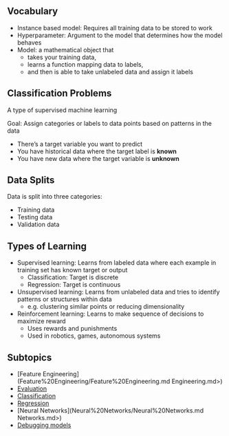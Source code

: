 
## Vocabulary

- Instance based model: Requires all training data to be stored to work
- Hyperparameter: Argument to the model that determines how the model behaves
- Model: a mathematical object that
    - takes your training data,
    - learns a function mapping data to labels,
    - and then is able to take unlabeled data and assign it labels

## Classification Problems

A type of supervised machine learning

Goal: Assign categories or labels to data points based on patterns in the data

- There’s a target variable you want to predict
- You have historical data where the target label is **known**
- You have new data where the target variable is **unknown**

## Data Splits

Data is split into three categories:

- Training data
- Testing data
- Validation data

## Types of Learning

- Supervised learning: Learns from labeled data where each example in training set has known target or output
    - Classification: Target is discrete
    - Regression: Target is continuous
- Unsupervised learning: Learns from unlabeled data and tries to identify patterns or structures within data
    - e.g. clustering similar points or reducing dimensionality
- Reinforcement learning: Learns to make sequence of decisions to maximize reward
    - Uses rewards and punishments
    - Used in robotics, games, autonomous systems

## Subtopics

- [Feature Engineering](Feature%20Engineering/Feature%20Engineering.md Engineering.md>)
- [Evaluation](Model%20Evaluation/Evaluation.md)
- [Classification](Classification/Classification.md)
- [Regression](Regression.md)
- [Neural Networks](Neural%20Networks/Neural%20Networks.md Networks.md>)
- [Debugging models](<Debugging models.md>)